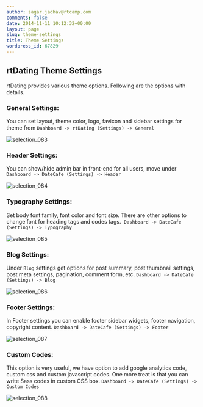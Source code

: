 ```yaml
---
author: sagar.jadhav@rtcamp.com
comments: false
date: 2014-11-11 10:12:32+00:00
layout: page
slug: theme-settings
title: Theme Settings
wordpress_id: 67829
---
```


## rtDating Theme Settings


rtDating provides various theme options. Following are the options with details.


### General Settings:


You can set layout, theme color, logo, favicon and sidebar settings for theme from `Dashboard -> rtDating (Settings) -> General`

![selection_083](https://cloud.githubusercontent.com/assets/1140051/5279863/76287b8e-7b0f-11e4-90ae-b79dbb77b903.png)


### Header Settings:


You can show/hide admin bar in front-end for all users, move under `Dashboard -> DateCafe (Settings) -> Header`

![selection_084](https://cloud.githubusercontent.com/assets/1140051/5279883/9766f0aa-7b0f-11e4-917f-f19d9669f181.png)


### Typography Settings:


Set body font family, font color and font size. There are other options to change font for heading tags and codes tags.  `Dashboard -> DateCafe (Settings) -> Typography`

![selection_085](https://cloud.githubusercontent.com/assets/1140051/5279895/c99ea0ae-7b0f-11e4-9ffe-b80d586322c9.png)



### Blog Settings:


Under `Blog` settings get options for post summary, post thumbnail settings, post meta settings, pagination, comment form, etc. `Dashboard -> DateCafe (Settings) -> Blog`

![selection_086](https://cloud.githubusercontent.com/assets/1140051/5279905/09e67a60-7b10-11e4-8b11-c859dec6065a.png)


### Footer Settings:


In Footer settings you can enable footer sidebar widgets, footer navigation, copyright content. `Dashboard -> DateCafe (Settings) -> Footer`

![selection_087](https://cloud.githubusercontent.com/assets/1140051/5279919/58384b62-7b10-11e4-8ef9-29d090705afb.png)


### Custom Codes:


This option is very useful, we have option to add google analytics code, custom css and custom javascript codes. One more treat is that you can write Sass codes in custom CSS box. `Dashboard -> DateCafe (Settings) -> Custom Codes`

![selection_088](https://cloud.githubusercontent.com/assets/1140051/5279931/80a4f62c-7b10-11e4-9dfd-1910daf964a5.png)
